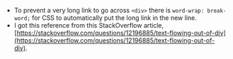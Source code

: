 * To prevent a very long link to go across `<div>` there is `word-wrap: break-word;` for CSS to automatically put the long link in the new line.
* I got this reference from this StackOverflow article, [https://stackoverflow.com/questions/12196885/text-flowing-out-of-div](https://stackoverflow.com/questions/12196885/text-flowing-out-of-div).